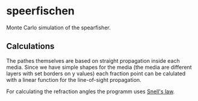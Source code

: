 # speerfischen
Monte Carlo simulation of the spearfisher.

## Calculations
The pathes themselves are based on straight propagation inside each media. Since 
we have simple shapes for the media (the media are different layers with
set borders on y values) each fraction point can be calulated with a linear 
function for the line-of-sight propagation.<br>

For calculating the refraction angles the programm uses
[Snell's law](https://en.wikipedia.org/wiki/Snell%27s_law).
